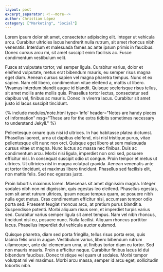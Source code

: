 ```yaml
---
layout: post
excerpt_separator: <!--more-->
author: Christian López
category: ["Marketing", "Social"]
---
```


Lorem ipsum dolor sit amet, consectetur adipiscing elit. Integer ut vehicula arcu. Curabitur ultricies lacus hendrerit nulla rutrum, sit amet rhoncus nibh venenatis. Interdum et malesuada fames ac ante ipsum primis in faucibus. Donec cursus arcu mi, sit amet suscipit enim facilisis ac. Fusce condimentum vestibulum velit.
<!--more-->

Fusce at vulputate tortor, vel semper ligula. Curabitur varius, dolor et eleifend vulputate, metus erat bibendum mauris, eu semper risus magna eget diam. Aenean cursus sapien vel magna pharetra tempus. Nunc et ex sapien. Nam elit libero, condimentum vitae eleifend a, mattis ut libero. Vivamus interdum blandit augue id blandit. Quisque scelerisque risus tellus, sit amet mollis ante mollis quis. Phasellus tortor lectus, consectetur sed dapibus vel, finibus ac mauris. Donec in viverra lacus. Curabitur sit amet justo id lacus suscipit tincidunt.


{% include modules/note.html
	type='info'
	header="Notes are handy pieces of information" 
	msg="These are for the extra tidbits sometimes necessary to understand Jekyll."
%}

Pellentesque ornare quis nisi id ultrices. In hac habitasse platea dictumst. Phasellus laoreet, urna ut dapibus eleifend, nisi nisl tristique purus, vitae pellentesque elit nunc non orci. Quisque eget libero at sem malesuada cursus vitae ut magna. Nunc luctus ac massa nec finibus. Duis ac condimentum arcu. Morbi nisi ligula, imperdiet non orci sed, posuere efficitur nisi. In consequat suscipit odio ut congue. Proin tempor et metus ut ultrices. Ut ultricies nisl in magna volutpat gravida. Aenean venenatis ante at tortor tincidunt, et maximus libero tincidunt. Phasellus sed facilisis elit, non mattis felis. Sed nec egestas justo.

Proin lobortis maximus lorem. Maecenas sit amet dignissim magna. Integer sodales nibh non mi dignissim, quis egestas leo eleifend. Phasellus egestas, sem sit amet rutrum ultrices, ipsum neque tempus quam, ac posuere nibh nulla eget metus. Cras condimentum efficitur nisi, accumsan tempor odio porta sed. Praesent feugiat rhoncus arcu, at pretium purus blandit a. Suspendisse potenti. Morbi aliquam risus sem, et imperdiet turpis varius sed. Curabitur varius semper ligula sit amet tempus. Nam vel nibh rhoncus, tincidunt nisl eu, posuere nunc. Nulla facilisi. Aliquam rhoncus porttitor lacus. Phasellus imperdiet dui vehicula auctor euismod.

Quisque pharetra, diam sed porta fringilla, tellus risus porta eros, quis lacinia felis orci in augue. Vestibulum varius, libero bibendum rutrum ullamcorper, ante dui elementum urna, ut finibus tortor diam eu tortor. Sed non mauris mauris. Proin a efficitur neque. Curabitur finibus lacus id dui bibendum faucibus. Donec tristique vel quam ut sodales. Morbi tempor volutpat mi vel maximus. Morbi arcu massa, semper id arcu eget, sollicitudin lobortis nibh.